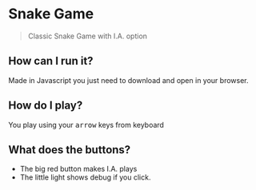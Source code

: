 # Snake Game
> Classic Snake Game with I.A. option

## How can I run it?
Made in Javascript you just need to download and open in your browser.

## How do I play?
You play using your <kbd>arrow</kbd> keys from keyboard

## What does the buttons?
* The big red button makes I.A. plays
* The little light shows debug if you click.
